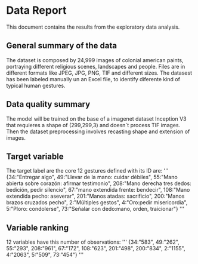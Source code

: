 # Data Report

This document contains the results from the exploratory data analysis.

## General summary of the data

The dataset is composed by 24,999 images of colonial american paints, portraying different religious scenes, landscapes and people. Files are in different formats like JPEG, JPG, PNG, TIF and different sizes. The datasest has been labeled manually un an Excel file, to identify diferente kind of typical human gestures.  

## Data quality summary

The model will be trained  on the base of a imagenet dataset Inception V3 that requieres a shape of (299,299,3) and doesn´t process TIF images. Then the dataset preprocessing involves recasting shape and extension of images.

## Target variable

The target label are the core 12 gestures defined with its ID are: 
'''
{34:"Entregar algo", 
49:"Llevar de la mano: cuidar débiles", 
55:"Mano abierta sobre corazón: afirmar testimonio",
208:"Mano derecha tres dedos: bedición, pedir silencio",
67:"mano extendida frente: bendecir", 
108:"Mano extendida pecho: aseverar",
201:"Manos atadas: sacrificio",
200:"Manos brazos cruzados pecho",
2:"Múltiples gestos",
4:"Oro:pedir misericordia",
5:"Ploro: condolerse",
73:"Señalar con dedo:mano, orden, traicionar"}
'''

## Variable ranking

12 variables have this number of observations:
'''
{34:"583", 
49:"262", 
55:"293",
208:"961",
67:"172", 
108:"623",
201:"498",
200:"834",
2:"1155",
4:"2063",
5:"509",
73:"454"}
'''


